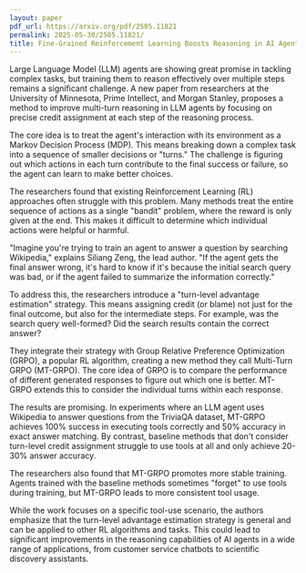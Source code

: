 ```yaml
---
layout: paper
pdf_url: https://arxiv.org/pdf/2505.11821
permalink: 2025-05-30/2505.11821/
title: Fine-Grained Reinforcement Learning Boosts Reasoning in AI Agents
---
```




Large Language Model (LLM) agents are showing great promise in tackling complex tasks, but training them to reason effectively over multiple steps remains a significant challenge. A new paper from researchers at the University of Minnesota, Prime Intellect, and Morgan Stanley, proposes a method to improve multi-turn reasoning in LLM agents by focusing on precise credit assignment at each step of the reasoning process.

The core idea is to treat the agent's interaction with its environment as a Markov Decision Process (MDP). This means breaking down a complex task into a sequence of smaller decisions or "turns." The challenge is figuring out which actions in each turn contribute to the final success or failure, so the agent can learn to make better choices.

The researchers found that existing Reinforcement Learning (RL) approaches often struggle with this problem. Many methods treat the entire sequence of actions as a single "bandit" problem, where the reward is only given at the end. This makes it difficult to determine which individual actions were helpful or harmful.

"Imagine you're trying to train an agent to answer a question by searching Wikipedia," explains Siliang Zeng, the lead author. "If the agent gets the final answer wrong, it's hard to know if it's because the initial search query was bad, or if the agent failed to summarize the information correctly."

To address this, the researchers introduce a "turn-level advantage estimation" strategy. This means assigning credit (or blame) not just for the final outcome, but also for the intermediate steps. 
For example, was the search query well-formed? Did the search results contain the correct answer?

They integrate their strategy with Group Relative Preference Optimization (GRPO), a popular RL algorithm, creating a new method they call Multi-Turn GRPO (MT-GRPO). The core idea of GRPO is to compare the performance of different generated responses to figure out which one is better. MT-GRPO extends this to consider the individual turns within each response.

The results are promising. In experiments where an LLM agent uses Wikipedia to answer questions from the TriviaQA dataset, MT-GRPO achieves 100% success in executing tools correctly and 50% accuracy in exact answer matching. By contrast, baseline methods that don't consider turn-level credit assignment struggle to use tools at all and only achieve 20-30% answer accuracy.

The researchers also found that MT-GRPO promotes more stable training. Agents trained with the baseline methods sometimes "forget" to use tools during training, but MT-GRPO leads to more consistent tool usage.

While the work focuses on a specific tool-use scenario, the authors emphasize that the turn-level advantage estimation strategy is general and can be applied to other RL algorithms and tasks. This could lead to significant improvements in the reasoning capabilities of AI agents in a wide range of applications, from customer service chatbots to scientific discovery assistants.